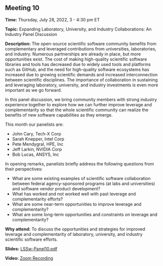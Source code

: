 ## Meeting 10

**Time:** Thursday, July 28, 2022, 3 - 4:30 pm ET

**Topic:** Expanding Laboratory, University, and Industry Collaborations: An Industry Panel Discussion

**Description:** The open-source scientific software community benefits from complementary and leveraged contributions from universities, laboratories, and industry. Numerous partnerships are already in place, but more opportunities exist. The cost of making high-quality scientific software libraries and tools has decreased due to widely used tools and platforms such as GitHub, and the need for high-quality software ecosystems has increased due to growing scientific demands and increased interconnection between scientific disciplines.  The importance of collaboration in sustaining and leveraging laboratory, university, and industry investments is even more important as we go forward.

In this panel discussion, we bring community members with strong industry experience together to explore how we can further improve leverage and complementarity so that the whole scientific community can realize the benefits of new software capabilities as they emerge.

This month our panelists are:

- John Cary, Tech-X Corp
- Sarah Knepper, Intel Corp
- Pete Mendygral, HPE, Inc
- Jeff Larkin, NVIDIA Corp
- Bob Lucas, ANSYS, Inc

In opening remarks, panelists briefly address the following questions from their perspectives:
- What are some existing examples of scientific software collaboration between federal agency-sponsored programs (at labs and universities) and software vendor product development?
- What has worked and not worked well with past leverage and complementarity efforts?
- What are some near-term opportunities to improve leverage and complementarity?
- What are some long-term opportunities and constraints on leverage and complementarity?


**Why attend:** To discuss the opportunities and strategies for improved leverage and complementarity of laboratory, university, and industry scientific software efforts.

**Slides:** [LSSw-Panel10.pdf](files/LSSwMeeting10Panel.pdf)

**Video:** [Zoom Recording]()
